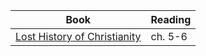 ---
---

Book | Reading
--- | ---
[Lost History of Christianity] | ch. 5-6

[Lost History of Christianity]: https://smile.amazon.com/Lost-History-Christianity-Thousand-Year-Asia-ebook/dp/B001FA0V1C


